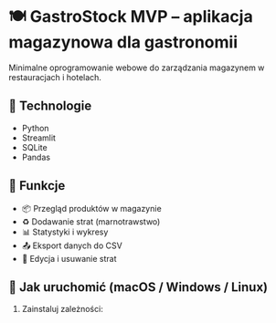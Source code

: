 # 🍽️ GastroStock MVP – aplikacja magazynowa dla gastronomii

Minimalne oprogramowanie webowe do zarządzania magazynem w restauracjach i hotelach.

## 🔧 Technologie
- Python
- Streamlit
- SQLite
- Pandas

## 🧩 Funkcje
- 📦 Przegląd produktów w magazynie
- ♻️ Dodawanie strat (marnotrawstwo)
- 📊 Statystyki i wykresy
- 📤 Eksport danych do CSV
- 📝 Edycja i usuwanie strat

## 🚀 Jak uruchomić (macOS / Windows / Linux)

1. Zainstaluj zależności:
